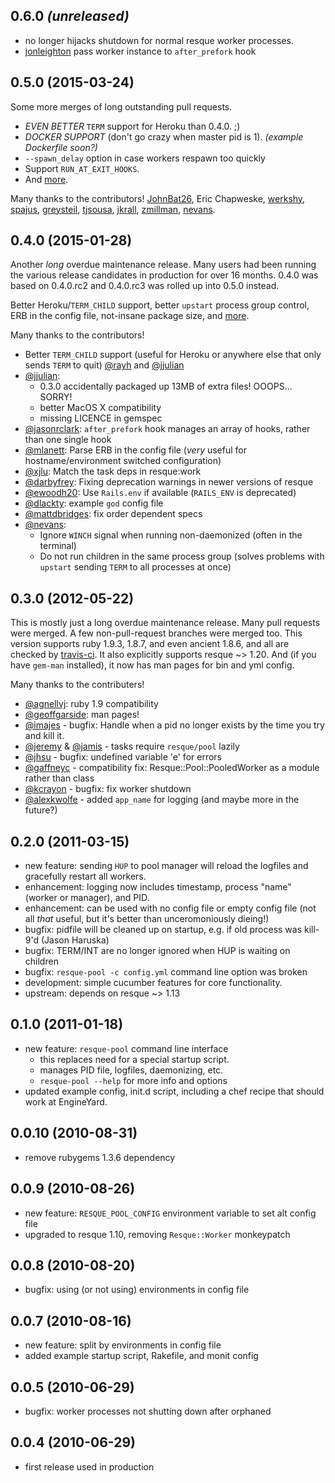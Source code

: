 ## 0.6.0 _(unreleased)_

 * no longer hijacks shutdown for normal resque worker processes.
 * [jonleighton](https://github.com/jonleighton) pass worker instance to
   `after_prefork` hook

## 0.5.0 (2015-03-24)

Some more merges of long outstanding pull requests.

 * _EVEN BETTER_ `TERM` support for Heroku than 0.4.0.  ;)
 * _DOCKER SUPPORT_ (don't go crazy when master pid is 1).
   _(example Dockerfile soon?)_
 * `--spawn_delay` option in case workers respawn too quickly
 * Support `RUN_AT_EXIT_HOOKS`.
 * And [more](https://github.com/nevans/resque-pool/compare/v0.4.0...v0.5.0).

Many thanks to the contributors! [JohnBat26](https://github.com/JohnBat26), Eric
Chapweske, [werkshy](https://github.com/werkshy),
[spajus](https://github.com/spajus), [greysteil](https://github.com/greysteil),
[tjsousa](https://github.com/tjsousa), [jkrall](https://github.com/jkrall),
[zmillman](https://github.com/zmillman), [nevans](http://github.com/nevans).

## 0.4.0 (2015-01-28)

Another _long_ overdue maintenance release.  Many users had been running the
various release candidates in production for over 16 months.  0.4.0 was based
on 0.4.0.rc2 and 0.4.0.rc3 was rolled up into 0.5.0 instead.

Better Heroku/`TERM_CHILD` support, better `upstart` process group control, ERB
in the config file, not-insane package size, and
[more](https://github.com/nevans/resque-pool/compare/v0.3.0...v0.4.0).

Many thanks to the contributors!

 * Better `TERM_CHILD` support (useful for Heroku or anywhere else that only
   sends `TERM` to quit) [@rayh](https://github.com/rayh) and
   [@jjulian](https://github.com/jjulian)
 * [@jjulian](https://github.com/jjulian):
   * 0.3.0 accidentally packaged up 13MB of extra files!  OOOPS... SORRY!
   * better MacOS X compatibility
   * missing LICENCE in gemspec
 * [@jasonrclark](https://github.com/jasonrclark): `after_prefork` hook manages
   an array of hooks, rather than one single hook
 * [@mlanett](https://github.com/mlanett): Parse ERB in the config file (_very_
   useful for hostname/environment switched configuration)
 * [@xjlu](https://github.com/xjlu): Match the task deps in resque:work
 * [@darbyfrey](https://github.com/darbyfrey): Fixing deprecation warnings in
   newer versions of resque
 * [@ewoodh20](https://github.com/ewoodh20): Use `Rails.env` if available
   (`RAILS_ENV` is deprecated)
 * [@dlackty](https://github.com/dlackty): example `god` config file
 * [@mattdbridges](https://github.com/mattdbridges): fix order dependent specs
 * [@nevans](https://github.com/nevans):
   * Ignore `WINCH` signal when running non-daemonized (often in the terminal)
   * Do not run children in the same process group (solves problems with `upstart`
     sending `TERM` to all processes at once)

## 0.3.0 (2012-05-22)

This is mostly just a long overdue maintenance release.  Many pull requests were
merged.  A few non-pull-request branches were merged too.  This version supports
ruby 1.9.3, 1.8.7, and even ancient 1.8.6, and all are checked by
[travis-ci](http://travis-ci.org/nevans/resque-pool).  It also explicitly
supports resque ~> 1.20.  And (if you have `gem-man` installed), it now has man
pages for bin and yml config.

Many thanks to the contributers!

 * [@agnellvj](https://github.com/agnellvj): ruby 1.9 compatibility
 * [@geoffgarside](https://github.com/geoffgarside): man pages!
 * [@imajes](https://github.com/imajes) - bugfix: Handle when a pid no longer
   exists by the time you try and kill it.
 * [@jeremy](https://github.com/jeremy) & [@jamis](https://github.com/jamis) -
   tasks require `resque/pool` lazily
 * [@jhsu](https://github.com/jhsu) - bugfix: undefined variable 'e' for errors
 * [@gaffneyc](https://github.com/gaffneyc) - compatibility fix:
   Resque::Pool::PooledWorker as a module rather than class
 * [@kcrayon](https://github.com/kcrayon) - bugfix: fix worker shutdown
 * [@alexkwolfe](https://github.com/alexkwolfe) - added `app_name` for logging
   (and maybe more in the future?)

## 0.2.0 (2011-03-15)

* new feature: sending `HUP` to pool manager will reload the logfiles and
  gracefully restart all workers.
* enhancement: logging now includes timestamp, process "name" (worker or
  manager), and PID.
* enhancement: can be used with no config file or empty config file (not all
  *that* useful, but it's better than unceromoniously dieing!)
* bugfix: pidfile will be cleaned up on startup, e.g. if old process was
  kill-9'd (Jason Haruska)
* bugfix: TERM/INT are no longer ignored when HUP is waiting on children
* bugfix: `resque-pool -c config.yml` command line option was broken
* development: simple cucumber features for core functionality.
* upstream: depends on resque ~> 1.13

## 0.1.0 (2011-01-18)

* new feature: `resque-pool` command line interface
  * this replaces need for a special startup script.
  * manages PID file, logfiles, daemonizing, etc.
  * `resque-pool --help` for more info and options
* updated example config, init.d script, including a chef recipe that should
  work at EngineYard.

## 0.0.10 (2010-08-31)

* remove rubygems 1.3.6 dependency

## 0.0.9 (2010-08-26)

* new feature: `RESQUE_POOL_CONFIG` environment variable to set alt config file
* upgraded to resque 1.10, removing `Resque::Worker` monkeypatch

## 0.0.8 (2010-08-20)

* bugfix: using (or not using) environments in config file

## 0.0.7 (2010-08-16)

* new feature: split by environments in config file
* added example startup script, Rakefile, and monit config

## 0.0.5 (2010-06-29)

* bugfix: worker processes not shutting down after orphaned

## 0.0.4 (2010-06-29)

* first release used in production
